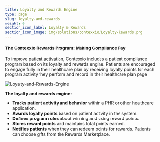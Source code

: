 ```yaml
---
title: Loyalty and Rewards Engine
type: page
slug: loyalty-and-rewards
weight: 6
section_icon_label: Loyalty & Rewards
section_icon_image: img/solutions/contexxio/Loyalty-Rewards.png
---
```

#### The Contexxio Rewards Program: Making Compliance Pay

To improve [patient activation](/solutions/contexxio/#pa), Contexxio includes a patient compliance program based on its loyalty and rewards engine. Patients are encouraged to engage fully in their healthcare plan by receiving loyalty points for each program activity they perform and record in their healthcare plan page

![Loyalty-and-Rewards-Engine](img/solutions/contexxio/Loyalty-and-Rewards-Engine.jpg#center)

**The loyalty and rewards engine:**

* **Tracks patient activity and behavior** within a PHR or other healthcare application.
* **Awards loyalty points** based on patient activity in the system.
* **Defines program rules** about winning and using reward points.
* **Stores reward points** and maintains total points earned.
* **Notifies patients** when they can redeem points for rewards. Patients can choose gifts from the Rewards Marketplace.